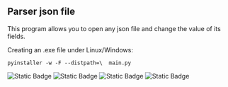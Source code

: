 ## Parser json file

This program allows you to open any json file and change the value of its fields.

Creating an .exe file under Linux/Windows:
```
pyinstaller -w -F --distpath=\  main.py
```
![Static Badge](https://img.shields.io/badge/PySide-6.5.2-green)
![Static Badge](https://img.shields.io/badge/PyQt-6.5.2-green)
![Static Badge](https://img.shields.io/badge/Python-3.11.4-green)
![Static Badge](https://img.shields.io/badge/colorama-0.4.6-green)

